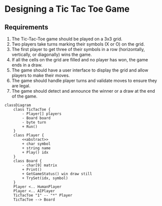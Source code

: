# Designing a Tic Tac Toe Game

## Requirements
1. The Tic-Tac-Toe game should be played on a 3x3 grid.
2. Two players take turns marking their symbols (X or O) on the grid.
3. The first player to get three of their symbols in a row (horizontally, vertically, or diagonally) wins the game.
4. If all the cells on the grid are filled and no player has won, the game ends in a draw.
5. The game should have a user interface to display the grid and allow players to make their moves.
6. The game should handle player turns and validate moves to ensure they are legal.
7. The game should detect and announce the winner or a draw at the end of the game.

```mermaid
classDiagram
    class TicTacToe {
        - Player[] players
        - Board board
        - byte turn
        + Run()
    }
    class Player {
        <<abstract>>
        + char symbol
        + string name
        + Play() idx
    }
    class Board {
        - char[9] matrix
        + Print()
        + GetGameStatus() win draw still
        + TrySet(idx, symbol)
    }
    Player <.. HumanPlayer
    Player <.. AIPlayer
    TicTacToe "1" -- "*" Player
    TicTacToe --> Board
```
